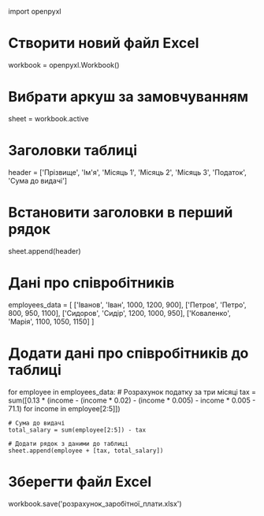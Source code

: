 import openpyxl

# Створити новий файл Excel
workbook = openpyxl.Workbook()

# Вибрати аркуш за замовчуванням
sheet = workbook.active

# Заголовки таблиці
header = ['Прізвище', 'Ім\'я', 'Місяць 1', 'Місяць 2', 'Місяць 3', 'Податок', 'Сума до видачі']

# Встановити заголовки в перший рядок
sheet.append(header)

# Дані про співробітників
employees_data = [
    ['Іванов', 'Іван', 1000, 1200, 900],
    ['Петров', 'Петро', 800, 950, 1100],
    ['Сидоров', 'Сидір', 1200, 1000, 950],
    ['Коваленко', 'Марія', 1100, 1050, 1150]
]

# Додати дані про співробітників до таблиці
for employee in employees_data:
    # Розрахунок податку за три місяці
    tax = sum([0.13 * (income - (income * 0.02) - (income * 0.005) - income * 0.005 - 71.1) for income in employee[2:5]])

    # Сума до видачі
    total_salary = sum(employee[2:5]) - tax

    # Додати рядок з даними до таблиці
    sheet.append(employee + [tax, total_salary])

# Зберегти файл Excel
workbook.save('розрахунок_заробітної_плати.xlsx')
